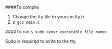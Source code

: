 ####To compile
1. Change the tty file to yours in tty.h
2. `$ gcc main.c`

####To run
`$ sudo <your executable file name>`

Sudo is required to write to the tty.
